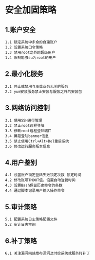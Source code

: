 # 安全加固策略
## 1.账户安全
	1.1 锁定系统中多余的自建账户
	1.2 设置系统口令策略
	1.3 禁用root之外的超级用户
	1.4 限制能够su为root的用户

## 2.最小化服务
	2.1 停止或禁用与承载业务无关的服务
	2.2 yum安装服务禁止安装与服务之外的安装包
	
## 3.网络访问控制
	3.1 使用SSH进行管理
	3.2 禁止root远程登陆
	3.3 修改root远程登陆端口
	3.4 屏蔽登陆banner信息
	3.5 禁止使用Ctrl+Alt+Del重启系统
	3.6 修改运行服务版本信息
	
## 4.用户鉴别
	4.1 设置账户锁定登陆失败锁定次数 锁定时间
	4.2 修改账号TMOUT值，设置自动注销时间
	4.3 设置Bash保留历史命令的条数
	4.4 通过脚本记录用户输入操作命令
	
## 5.审计策略
	5.1 配置系统日志策略配置文件
	5.2 审计日志空间
## 6.补丁策略
	6.1 关注漏洞网站发布漏洞及时给系统或服务打补丁
